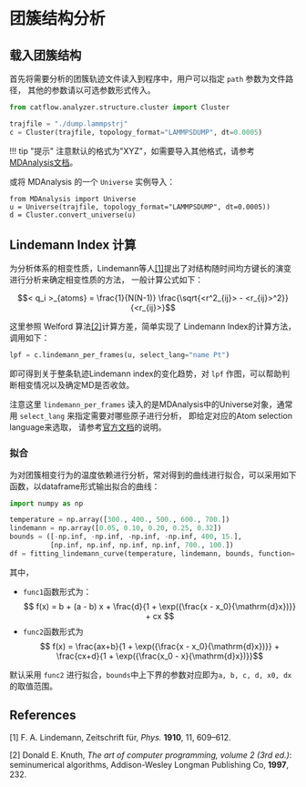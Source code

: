 # 团簇结构分析

## 载入团簇结构

首先将需要分析的团簇轨迹文件读入到程序中，用户可以指定 `path` 参数为文件路径，
其他的参数请以可选参数形式传入。

```python
from catflow.analyzer.structure.cluster import Cluster

trajfile = "./dump.lammpstrj"
c = Cluster(trajfile, topology_format="LAMMPSDUMP", dt=0.0005)
```

!!! tip "提示"
    注意默认的格式为"XYZ"，如需要导入其他格式，请参考
    [MDAnalysis文档](https://userguide.mdanalysis.org/stable/formats/)。

或将 MDAnalysis 的一个 `Universe` 实例导入：

```
from MDAnalysis import Universe
u = Universe(trajfile, topology_format="LAMMPSDUMP", dt=0.0005))
d = Cluster.convert_universe(u)
```

## Lindemann Index 计算

为分析体系的相变性质，Lindemann等人[[1]](#1)提出了对结构随时间均方键长的演变进行分析来确定相变性质的方法，
一般计算公式如下：

$$< q_i >_{atoms} = \frac{1}{N(N-1)} \frac{\sqrt{<r^2_{ij}> - <r_{ij}>^2}}{<r_{ij}>}$$

这里参照 Welford 算法[[2]](#2)计算方差，简单实现了 Lindemann Index的计算方法，调用如下：

```python
lpf = c.lindemann_per_frames(u, select_lang="name Pt")
```

即可得到关于整条轨迹Lindemann index的变化趋势，对 `lpf` 作图，可以帮助判断相变情况以及确定MD是否收敛。

注意这里 `lindemann_per_frames` 读入的是MDAnalysis中的Universe对象，通常用 `select_lang` 来指定需要对哪些原子进行分析，
即给定对应的Atom selection language来选取，
请参考[官方文档](https://userguide.mdanalysis.org/stable/selections.html)的说明。

### 拟合

为对团簇相变行为的温度依赖进行分析，常对得到的曲线进行拟合，可以采用如下函数，以dataframe形式输出拟合的曲线：

```python
import numpy as np

temperature = np.array([300., 400., 500., 600., 700.])
lindemann = np.array([0.05, 0.10, 0.20, 0.25, 0.32])
bounds = ([-np.inf, -np.inf, -np.inf, -np.inf, 400, 15.], 
          [np.inf, np.inf, np.inf, np.inf, 700., 100.])
df = fitting_lindemann_curve(temperature, lindemann, bounds, function='func2')
```

其中，

- `func1`函数形式为：
  $$ f(x) = b + (a - b) x + \frac{d}{1 + \exp({\frac{x - x_0}{\mathrm{d}x})}} + cx $$
- `func2`函数形式为
  $$ f(x) = \frac{ax+b}{1 + \exp({\frac{x - x_0}{\mathrm{d}x})}} + \frac{cx+d}{1 + \exp({\frac{x_0 - x}{\mathrm{d}x})}}$$

默认采用 `func2` 进行拟合，`bounds`中上下界的参数对应即为`a, b, c, d, x0, dx`的取值范围。

## References

<a id="1">[1]</a> F. A. Lindemann, Zeitschrift für, *Phys.* **1910**, 11, 609–612.

<a id="2">[2]</a> Donald E. Knuth, *The art of computer programming, volume 2 (3rd ed.)*: seminumerical algorithms, Addison-Wesley Longman Publishing Co, **1997**, 232.